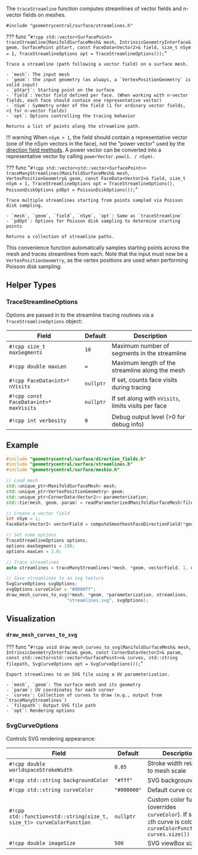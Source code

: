 The `traceStreamline` function computes streamlines of vector fields and n-vector fields on meshes.

`#include "geometrycentral/surface/streamlines.h"`

??? func "`#!cpp std::vector<SurfacePoint> traceStreamline(ManifoldSurfaceMesh& mesh, IntrinsicGeometryInterface& geom, SurfacePoint pStart, const FaceData<Vector2>& field, size_t nSym = 1, TraceStreamlineOptions opt = TraceStreamlineOptions());`"

    Trace a streamline (path following a vector field) on a surface mesh.

    - `mesh`: The input mesh
    - `geom`: the input geometry (as always, a `VertexPositionGeometry` is valid input)
    - `pStart`: Starting point on the surface
    - `field`: Vector field defined per face. (When working with n-vector fields, each face should contain one representative vector)
    - `nSym`: Symmetry order of the field (1 for ordinary vector fields, >1 for n-vector fields)
    - `opt`: Options controlling the tracing behavior

    Returns a list of points along the streamline path.

!!! warning
    When `nSym > 1`, the field should contain a representative vector (one of the nSym vectors in the face), not the "power vector" used by the [direction field methods](/surface/algorithms/direction_fields). A power vector can be converted into a representative vector by calling `powerVector.pow(1. / nSym)`.

??? func "`#!cpp std::vector<std::vector<SurfacePoint>> traceManyStreamlines(ManifoldSurfaceMesh& mesh, VertexPositionGeometry& geom, const FaceData<Vector2>& field, size_t nSym = 1, TraceStreamlineOptions opt = TraceStreamlineOptions(), PoissonDiskOptions pdOpt = PoissonDiskOptions());`"

    Trace multiple streamlines starting from points sampled via Poisson disk sampling.

    - `mesh`, `geom`, `field`, `nSym`, `opt`: Same as `traceStreamline`
    - `pdOpt`: Options for Poisson disk sampling to determine starting points

    Returns a collection of streamline paths.

This convenience function automatically samples starting points across the mesh and traces streamlines from each. Note that the input must now be a `VertexPositionGeometry`, as the vertex positions are used when performing Poisson disk sampling.

## Helper Types

### TraceStreamlineOptions

Options are passed in to the streamline tracing routines via a `TraceStreamlineOptions` object:

| Field | Default | Description |
|-------|---------|-------------|
| `#!cpp size_t maxSegments` | `10` | Maximum number of segments in the streamline |
| `#!cpp double maxLen` | `∞` | Maximum length of the streamline along the mesh |
| `#!cpp FaceData<int>* nVisits` | `nullptr` | If set, counts face visits during tracing |
| `#!cpp const FaceData<int>* maxVisits` | `nullptr` | If set along with `nVisits`, limits visits per face |
| `#!cpp int verbosity` | `0` | Debug output level (>0 for debug info) |

## Example

```cpp
#include "geometrycentral/surface/direction_fields.h"
#include "geometrycentral/surface/streamlines.h"
#include "geometrycentral/surface/meshio.h"

// Load mesh
std::unique_ptr<ManifoldSurfaceMesh> mesh;
std::unique_ptr<VertexPositionGeometry> geom;
std::unique_ptr<CornerData<Vector2>> parameterization;
std::tie(mesh, geom, param) = readParameterizedManifoldSurfaceMesh(filename);

// Create a vector field
int nSym = 1;
FaceData<Vector2> vectorField = computeSmoothestFaceDirectionField(*geom, nSym);

// Set some options
TraceStreamlineOptions options;
options.maxSegments = 100;
options.maxLen = 1.0;

// Trace streamlines
auto streamlines = traceManyStreamlines(*mesh, *geom, vectorField, 1, options);

// Save streamlines to an svg texture
SvgCurveOptions svgOptions;
svgOptions.curveColor = "#0000ff";
draw_mesh_curves_to_svg(*mesh, *geom, *parameterization, streamlines,
                       "streamlines.svg", svgOptions);
```

## Visualization

### `draw_mesh_curves_to_svg`

??? func "`#!cpp void draw_mesh_curves_to_svg(ManifoldSurfaceMesh& mesh, IntrinsicGeometryInterface& geom, const CornerData<Vector2>& param, const std::vector<std::vector<SurfacePoint>>& curves, std::string filepath, SvgCurveOptions opt = SvgCurveOptions());`"

    Export streamlines to an SVG file using a UV parameterization.

    - `mesh`, `geom`: The surface mesh and its geometry
    - `param`: UV coordinates for each corner
    - `curves`: Collection of curves to draw (e.g., output from `traceManyStreamlines`)
    - `filepath`: Output SVG file path
    - `opt`: Rendering options

### SvgCurveOptions

Controls SVG rendering appearance:

| Field | Default | Description |
|-------|---------|-------------|
| `#!cpp double worldspaceStrokeWidth` | `0.05` | Stroke width relative to mesh scale |
| `#!cpp std::string backgroundColor` | `"#fff"` | SVG background color |
| `#!cpp std::string curveColor` | `"#000000"` | Default curve color |
| `#!cpp std::function<std::string(size_t, size_t)> curveColorFunction` | `nullptr` | Custom color function (overrides `curveColor`). If set, the `i`th curve is colored `curveColorFunction(i, curves.size())` |
| `#!cpp double imageSize` | `500` | SVG viewBox size |
